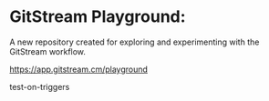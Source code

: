 # GitStream Playground:

A new repository created for exploring and experimenting with the GitStream workflow.

https://app.gitstream.cm/playground

test-on-triggers
